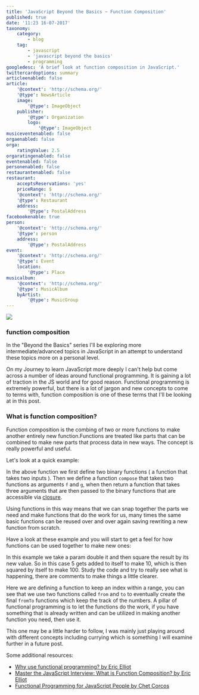 ```yaml
---
title: 'JavaScript Beyond the Basics ~ Function Composition'
published: true
date: '11:23 16-07-2017'
taxonomy:
    category:
        - blog
    tag:
        - javascript
        - 'javascript beyond the basics'
        - programming
googledesc: 'A brief look at function composition in JavaScript.'
twittercardoptions: summary
articleenabled: false
article:
    '@context': 'http://schema.org/'
    '@type': NewsArticle
    image:
        '@type': ImageObject
    publisher:
        '@type': Organization
        logo:
            '@type': ImageObject
musiceventenabled: false
orgaenabled: false
orga:
    ratingValue: 2.5
orgaratingenabled: false
eventenabled: false
personenabled: false
restaurantenabled: false
restaurant:
    acceptsReservations: 'yes'
    priceRange: $
    '@context': 'http://schema.org/'
    '@type': Restaurant
    address:
        '@type': PostalAddress
facebookenable: true
person:
    '@context': 'http://schema.org/'
    '@type': person
    address:
        '@type': PostalAddress
event:
    '@context': 'http://schema.org/'
    '@type': Event
    location:
        '@type': Place
musicalbum:
    '@context': 'http://schema.org/'
    '@type': MusicAlbum
    byArtist:
        '@type': MusicGroup
---
```


![](./images/bb.png?cropResize=300,300)
 
### function composition 
 
In the "Beyond the Basics" series I'll be exploring more intermediate/advanced topics in JavaScript in an attempt to understand these topics more on a personal level. 
 
On my Journey to learn JavaScript more deeply I can't help but come across a number of ideas around functional programming. It is gaining a lot of traction in the JS world and for good reason. Functional programming is extremely powerful, but there is a lot of jargon and new concepts to come to terms with, function composition is one of these terms that I'll be looking at in this post. 
 
### What is function composition? 
 
Function composition is the combing of two or more functions to make another entirely new function.Functions are treated like parts that can be combined to make new parts that process data in new ways. The concept is really powerful and useful. 
 
Let's look at a quick example:  
 
<script async src="//jsfiddle.net/harps116/pcv6fupy/3/embed/"></script> 
 
In the above function we first define two binary functions ( a function that takes two inputs ). Then we define a function ```compose``` that takes two functions as arguments ```f``` and ```g```, when then return a function that takes three arguments that are then passed to the binary functions that are accessible via [closure](http://adamharpur.com/blog/javascript-101-closure). 
 
Using functions in this way means that we can snap together the parts we need and make functions that do the work for us, many times the same basic functions can be reused over and over again saving rewriting a new function from scratch. 
 
Have a look at these example and you will start to get a feel for how functions can be used together to make new ones: 
 
In this example we take a param double it and then square the result by its new value. So in this case 5 gets added to itself to make 10, which is then squared by itself to make 100. Study the code and try to really see what is happening, there are comments to make things a little clearer. 
 
<script async src="//jsfiddle.net/harps116/wk2zLkvr/6/embed/"></script> 
 
 
Here we are defining a function to keep an index within a range, you can see that we use two functions called ```from``` and ```to``` to eventually create the final ```fromTo``` functions which keep the track of the numbers. A pillar of functional programming is to let the functions do the work, if you have something that is already written and can be utilized in making another function you need, then use it. 
 
<script async src="//jsfiddle.net/harps116/jk5rmjfa/2/embed/"></script> 
 
This one may be a little harder to follow, I was mainly just playing around with different concepts including currying which is something I will examine further in a future post. 
 
<script async src="//jsfiddle.net/harps116/6vtdndwj/4/embed/"></script> 
 
Some additional resources:  
 
* [Why use functional programming? by Eric Elliot](https://medium.com/javascript-scene/why-learn-functional-programming-in-javascript-composing-software-ea13afc7a257) 
* [Master the JavaScript Interview: What is Function Composition? by Eric Elliot](https://medium.com/javascript-scene/master-the-javascript-interview-what-is-function-composition-20dfb109a1a0)
* [Functional Programming for JavaScript People by Chet Corcos](https://medium.com/@chetcorcos/functional-programming-for-javascript-people-1915d8775504)